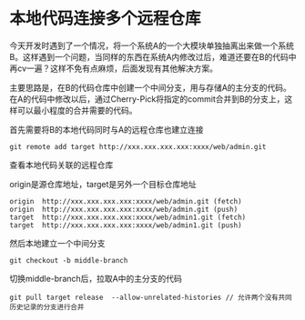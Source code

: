 # 本地代码连接多个远程仓库

今天开发时遇到了一个情况，将一个系统A的一个大模块单独抽离出来做一个系统B。这样遇到一个问题，当同样的东西在系统A内修改过后，难道还要在B的代码中再cv一遍？这样不免有点麻烦，后面发现有其他解决方案。

主要思路是，在B的代码仓库中创建一个中间分支，用与存储A的主分支的代码。在A的代码中修改以后，通过Cherry-Pick将指定的commit合并到B的分支上，这样可以最小程度的合并需要的代码。

首先需要将B的本地代码同时与A的远程仓库也建立连接

```
git remote add target http://xxx.xxx.xxx.xxx:xxxx/web/admin.git
```

查看本地代码关联的远程仓库

origin是源仓库地址，target是另外一个目标仓库地址

```
origin  http://xxx.xxx.xxx.xxx:xxxx/web/admin.git (fetch) 
origin  http://xxx.xxx.xxx.xxx:xxxx/web/admin.git (push)
target  http://xxx.xxx.xxx.xxx:xxxx/web/admin1.git (fetch)
target  http://xxx.xxx.xxx.xxx:xxxx/web/admin1.git (push)
```

然后本地建立一个中间分支

```
git checkout -b middle-branch
```

切换middle-branch后，拉取A中的主分支的代码

```
git pull target release  --allow-unrelated-histories // 允许两个没有共同历史记录的分支进行合并
```

